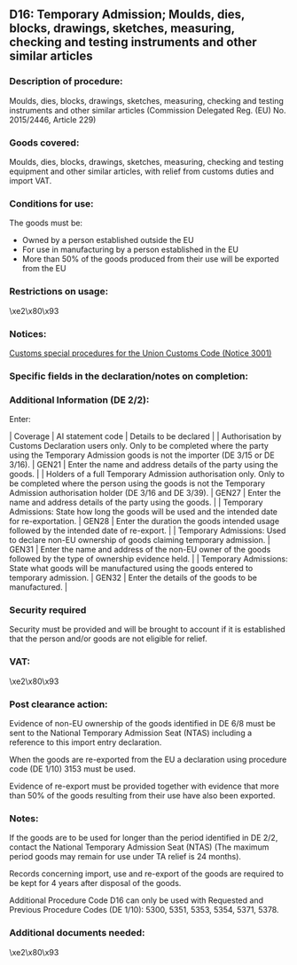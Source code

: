 D16: Temporary Admission; Moulds, dies, blocks, drawings, sketches, measuring, checking and testing instruments and other similar articles
------------------------------------------------------------------------------------------------------------------------------------------

### Description of procedure:

Moulds, dies, blocks, drawings, sketches, measuring, checking and testing instruments and other similar articles (Commission Delegated Reg. (EU) No. 2015/2446, Article 229)

### Goods covered:

Moulds, dies, blocks, drawings, sketches, measuring, checking and testing equipment and other similar articles, with relief from customs duties and import VAT.

### Conditions for use:

The goods must be:

 * Owned by a person established outside the EU
 * For use in manufacturing by a person established in the EU
 * More than 50% of the goods produced from their use will be exported from the EU

### Restrictions on usage:

\xe2\x80\x93

### Notices:

[Customs special procedures for the Union Customs Code (Notice 3001)](https://www.gov.uk/government/publications/notice-3001-special-procedures-for-the-union-customs-code)

### Specific fields in the declaration/notes on completion:

### Additional Information (DE 2/2):

Enter:



  |  Coverage |  AI statement code |  Details to be declared | 
   |  Authorisation by Customs Declaration users only. Only to be completed where the party using the Temporary Admission goods is not the importer (DE 3/15 or DE 3/16). |  GEN21 |  Enter the name and address details of the party using the goods. | 
 |  Holders of a full Temporary Admission authorisation only. Only to be completed where the person using the goods is not the Temporary Admission authorisation holder (DE 3/16 and DE 3/39). |  GEN27 |  Enter the name and address details of the party using the goods. | 
 |  Temporary Admissions: State how long the goods will be used and the intended date for re-exportation. |  GEN28 |  Enter the duration the goods intended usage followed by the intended date of re-export. | 
 |  Temporary Admissions: Used to declare non-EU ownership of goods claiming temporary admission. |  GEN31 |  Enter the name and address of the non-EU owner of the goods followed by the type of ownership evidence held. | 
 |  Temporary Admissions: State what goods will be manufactured using the goods entered to temporary admission. |  GEN32 |  Enter the details of the goods to be manufactured. | 
 
### Security required

Security must be provided and will be brought to account if it is established that the person and/or goods are not eligible for relief.

### VAT:

\xe2\x80\x93

### Post clearance action:

Evidence of non-EU ownership of the goods identified in DE 6/8 must be sent to the National Temporary Admission Seat (NTAS) including a reference to this import entry declaration.

When the goods are re-exported from the EU a declaration using procedure code (DE 1/10) 3153 must be used.

Evidence of re-export must be provided together with evidence that more than 50% of the goods resulting from their use have also been exported.

### Notes:

If the goods are to be used for longer than the period identified in DE 2/2, contact the National Temporary Admission Seat (NTAS) (The maximum period goods may remain for use under TA relief is 24 months).

Records concerning import, use and re-export of the goods are required to be kept for 4 years after disposal of the goods.

Additional Procedure Code D16 can only be used with Requested and Previous Procedure Codes (DE 1/10): 5300, 5351, 5353, 5354, 5371, 5378.

### Additional documents needed:

\xe2\x80\x93

